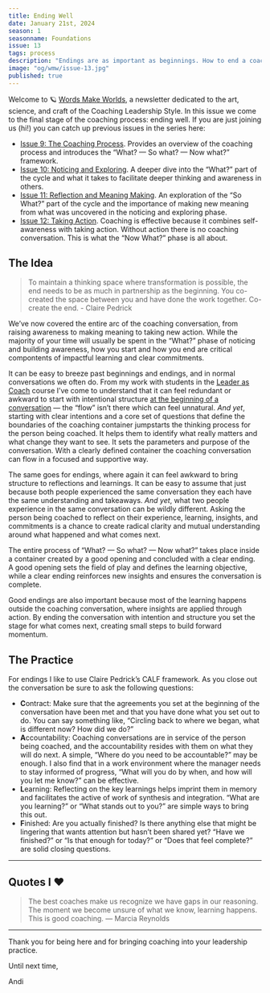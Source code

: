 ```yaml
---
title: Ending Well
date: January 21st, 2024
season: 1
seasonname: Foundations
issue: 13
tags: process
description: "Endings are as important as beginnings. How to end a coaching conversation well."
image: "og/wmw/issue-13.jpg"
published: true
---
```


Welcome to 🪐 [Words Make Worlds](https://methodandmatter.com/words-make-worlds), a newsletter dedicated to the art, science, and craft of the Coaching Leadership Style. In this issue we come to the final stage of the coaching process: ending well.  If you are just joining us (hi!) you can catch up previous issues in the series here:

- [Issue 9: The Coaching Process](https://methodandmatter.com/words-make-worlds/009/). Provides an overview of the coaching process and introduces the “What? &mdash; So what? &mdash; Now what?” framework.
- [Issue 10: Noticing and Exploring](https://methodandmatter.com/words-make-worlds/010/). A deeper dive into the “What?” part of the cycle and what it takes to facilitate deeper thinking and awareness in others.
- [Issue 11: Reflection and Meaning Making](https://methodandmatter.com/words-make-worlds/011/). An exploration of the “So What?” part of the cycle and the importance of making new meaning from what was uncovered in the noticing and exploring phase.
- [Issue 12: Taking Action](https://methodandmatter.com/words-make-worlds/012/). Coaching is effective because it combines self-awareness with taking action. Without action there is no coaching conversation. This is what the “Now What?” phase is all about.

## The Idea
> To maintain a thinking space where transformation is possible, the end needs to be as much in partnership as the beginning. You co-created the space between you and have done the work together. Co-create the end. - Claire Pedrick

We’ve now covered the entire arc of the coaching conversation, from raising awareness to making meaning to taking new action. While the majority of your time will usually be spent in the “What?” phase of noticing and building awareness, how you start and how you end are critical compontents of impactful learning and clear commitments.  

It can be easy to breeze past beginnings and endings, and in normal conversations we often do. From my work with students in the [Leader as Coach](https://methodandmatter.com/leader-as-coach/) course I’ve come to understand that it can feel redundant or awkward to start with intentional structure [at the beginning of a conversation](https://methodandmatter.com/words-make-worlds/007/) &mdash; the “flow” isn’t there which can feel unnatural. _And yet_, starting with clear intentions and a core set of questions that define the boundaries of the coaching container jumpstarts the thinking process for the person being coached. It helps them to identify what really matters and what change they want to see. It sets the parameters and purpose of the conversation. With a clearly defined container the coaching conversation can flow in a focused and supportive way.

The same goes for endings, where again it can feel awkward to bring structure to reflections and learnings. It can be easy to assume that just because both people experienced the same conversation they each have the same understanding and takeaways. _And yet_, what two people experience in the same conversation can be wildly different. Asking the person being coached to reflect on their experience, learning, insights, and commitments is a chance to create radical clarity and mutual understanding around what happened and what comes next.

The entire process of “What? &mdash; So what? &mdash; Now what?” takes place inside a container created by a good opening and concluded with a clear ending. A good opening sets the field of play and defines the learning objective, while a clear ending reinforces new insights and ensures the conversation is complete.

Good endings are also important because most of the learning happens outside the coaching conversation, where insights are applied through action. By ending the conversation with intention and structure you set the stage for what comes next, creating small steps to build forward momentum.

## The Practice
For endings I like to use Claire Pedrick’s CALF framework. As you close out the conversation be sure to ask the following questions:

- **C**ontract: Make sure that the agreements you set at the beginning of the conversation have been met and that you have done what you set out to do. You can say something like, “Circling back to where we began, what is different now? How did we do?”
- **A**ccountability: Coaching conversations are in service of the person being coached, and the accountability resides with them on what they will do next.  A simple, “Where do you need to be accountable?” may be enough. I also find that in a work environment where the manager needs to stay informed of progress, “What will you do by when, and how will you let me know?” can be effective.
- **L**earning: Reflecting on the key learnings helps imprint them in memory and facilitates the active of work of synthesis and integration. “What are you learning?” or “What stands out to you?” are simple ways to bring this out.
- **F**inished: Are you actually finished? Is there anything else that might be lingering that wants attention but hasn’t been shared yet? “Have we finished?” or “Is that enough for today?” or “Does that feel complete?” are solid closing questions.

---

## Quotes I ❤️
> The best coaches make us recognize we have gaps in our reasoning. The moment we become unsure of what we know, learning happens. This is good coaching. &mdash; Marcia Reynolds

---

Thank you for being here and for bringing coaching into your leadership practice.

Until next time,

Andi

